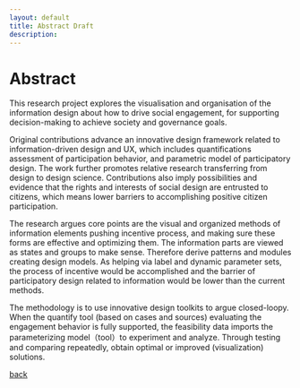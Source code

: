```yaml
---
layout: default
title: Abstract Draft
description: 
---
```


# Abstract

This research project explores the visualisation and organisation of the information design about how to drive social engagement, for supporting decision-making to achieve society and governance goals.

Original contributions advance an innovative design framework related to information-driven design and UX, which includes quantifications assessment of participation behavior, and parametric model of participatory design. The work further promotes relative research transferring from design to design science. Contributions also imply possibilities and evidence that the rights and interests of social design are entrusted to citizens, which means lower barriers to accomplishing positive citizen participation.

The research argues core points are the visual and organized methods of information elements pushing incentive process, and making sure these forms are effective and optimizing them. The information parts are viewed as states and groups to make sense. Therefore derive patterns and modules creating design models. As helping via label and dynamic parameter sets, the process of incentive would be accomplished and the barrier of participatory design related to information would be lower than the current methods.

The methodology is to use innovative design toolkits to argue closed-loopy. When the quantify tool (based on cases and sources) evaluating the engagement behavior is fully supported, the feasibility data imports the parameterizing model（tool）to experiment and analyze. Through testing and comparing repeatedly, obtain optimal or improved (visualization) solutions.

[back](./)
